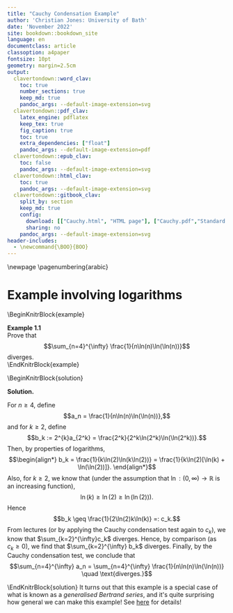 ```yaml
---
title: "Cauchy Condensation Example"
author: 'Christian Jones: University of Bath'
date: 'November 2022'
site: bookdown::bookdown_site
language: en
documentclass: article
classoption: a4paper
fontsize: 10pt
geometry: margin=2.5cm
output:
  clavertondown::word_clav:
    toc: true
    number_sections: true
    keep_md: true
    pandoc_args: --default-image-extension=svg
  clavertondown::pdf_clav:
    latex_engine: pdflatex
    keep_tex: true
    fig_caption: true
    toc: true
    extra_dependencies: ["float"]
    pandoc_args: --default-image-extension=pdf
  clavertondown::epub_clav:
    toc: false
    pandoc_args: --default-image-extension=svg
  clavertondown::html_clav:
    toc: true
    pandoc_args: --default-image-extension=svg
  clavertondown::gitbook_clav:
    split_by: section
    keep_md: true
    config:
      download: [["Cauchy.html", "HTML page"], ["Cauchy.pdf","Standard print PDF"], ["CauchyClear.pdf","Clear print PDF"], ["CauchyLarge.pdf","Large print PDF"], ["Cauchy.docx","Accessible Word document"], ["Cauchy.epub","Accessible EPub book" ]]
      sharing: no
    pandoc_args: --default-image-extension=svg
header-includes:
  - \newcommand{\BOO}{BOO}
---
```


\newpage
\pagenumbering{arabic}

# Example involving logarithms

\BeginKnitrBlock{example}<div class="bookdown-example" custom-style="ExampleStyle" id="exm:ex1"><span class="exm:ex1" custom-style="NameStyle"><strong><span id="exm:ex1"></span>Example 1.1  </strong></span><div>Prove that $$\sum_{n=4}^{\infty} \frac{1}{n\ln(n)\ln(\ln(n))}$$ diverges.</div></div>\EndKnitrBlock{example}

\BeginKnitrBlock{solution}<div class="bookdown-solution" custom-style="ProofStyle"><span class="solution" custom-style="NameStyle"><strong>Solution. </strong></span> <p>For $n\geq4$, define $$a_n = \frac{1}{n\ln(n)\ln(\ln(n))},$$ and for $k\geq 2$, define $$b_k := 2^{k}a_{2^k} = \frac{2^k}{2^k\ln(2^k)\ln(\ln(2^k))}.$$ Then, by properties of logarithms,
$$\begin{align*}
b_k = \frac{1}{k\ln(2)\ln(k\ln(2))} = \frac{1}{k\ln(2)[\ln(k) + \ln(\ln(2))]}.
\end{align*}$$
Also, for $k\geq 2$, we know that (under the assumption that $\ln : (0,\infty) \to \mathbb{R}$ is an increasing function), $$\ln(k) \geq \ln(2) \geq \ln(\ln(2))).$$ Hence $$b_k \geq \frac{1}{2\ln(2)k\ln(k)} =: c_k.$$ From lectures (or by applying the Cauchy condensation test again to $c_k$), we know that $\sum_{k=2}^{\infty}c_k$ diverges. Hence, by comparison (as $c_k \geq 0$), we find that $\sum_{k=2}^{\infty} b_k$ diverges. Finally, by the Cauchy condensation test, we conclude that $$\sum_{n=4}^{\infty} a_n = \sum_{n=4}^{\infty} \frac{1}{n\ln(n)\ln(\ln(n))} \quad \text{diverges.}$$</p></div>\EndKnitrBlock{solution}
It turns out that this example is a special case of what is known as a *generalised Bertrand series*, and it's quite surprising how general we can make this example! See [here](https://en.wikipedia.org/wiki/Cauchy_condensation_test#Examples) for details!

